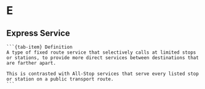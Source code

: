 # E

## Express Service
````{tab-set}
```{tab-item} Definition
A type of fixed route service that selectively calls at limited stops or stations, to provide more direct services between destinations that are farther apart.

This is contrasted with All-Stop services that serve every listed stop or station on a public transport route.
```
````
